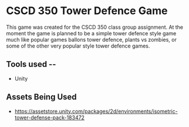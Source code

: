 # CSCD 350 Tower Defence Game
This game was created for the CSCD 350 class group assignment. At the moment the game is planned to be a simple tower defence style game much like popular games ballons tower defence, plants vs zombies, or some of the other very popular style tower defence games.
## Tools used --
- Unity
## Assets Being Used 
- https://assetstore.unity.com/packages/2d/environments/isometric-tower-defense-pack-183472
